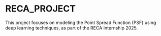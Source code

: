 # RECA_PROJECT
This project focuses on modeling the Point Spread Function (PSF) using deep learning techniques, as part of the RECA Internship 2025. 
